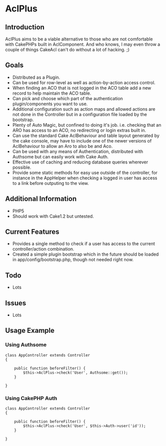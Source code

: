 # AclPlus

## Introduction
AclPlus aims to be a viable alternative to those who are not comfortable with
CakePHPs built in AclComponent. And who knows, I may even throw a couple of things
CakeAcl can't do without a lot of hacking. ;)

## Goals
 * Distributed as a Plugin.
 * Can be used for row-level as well as action-by-action access control.
 * When finding an ACO that is not logged in the ACO table add a new record to help
   maintain the ACO table.
 * Can pick and choose which part of the authentication plugin/components you want to use.
 * Additional configuration such as action maps and allowed actions are not done in
   the Controller but in a configuration file loaded by the bootstrap.
 * Plenty of Auto Magic, but confined to doing it's job. i.e. checking that an ARO
   has access to an ACO, no redirecting or login extras built in.
 * Can use the standard Cake AclBehaviour and table layout generated by the cake console, may
   have to include one of the newer versions of AclBehaviour to allow an Aro to also be
   and Aco.
 * Can be used with any means of Authentication, distributed with Authsome but can easily work
   with Cake Auth.
 * Effective use of caching and reducing database queries wherever possible.
 * Provide some static methods for easy use outside of the controller, for instance
   in the AppHelper when checking a logged in user has access to a link before outputing
   to the view.

## Additional Information
 * PHP5
 * Should work with Cake1.2 but untested.

## Current Features
 * Provides a single method to check if a user has access to the current controller/action combination.
 * Created a simple plugin bootstrap which in the future should be loaded in app/config/bootstrap.php,
   though not needed right now.

## Todo
 * Lots

## Issues
 * Lots

## Usage Example

### Using Authsome

    class AppController extends Controller
    {

        public function beforeFilter() {
            $this->AclPlus->check('User', Authsome::get());
        }

    }

### Using CakePHP Auth

    class AppController extends Controller
    {

        public function beforeFilter() {
            $this->AclPlus->check('User', $this->Auth->user('id'));
        }

    }